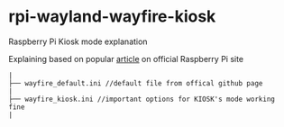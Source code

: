 # rpi-wayland-wayfire-kiosk
Raspberry Pi Kiosk mode explanation

Explaining based on popular [article](https://www.raspberrypi.com/tutorials/how-to-use-a-raspberry-pi-in-kiosk-mode/) on official Raspberry Pi site
```
|
├── wayfire_default.ini //default file from offical github page
|
├── wayfire_kiosk.ini //important options for KIOSK's mode working fine
|
```
